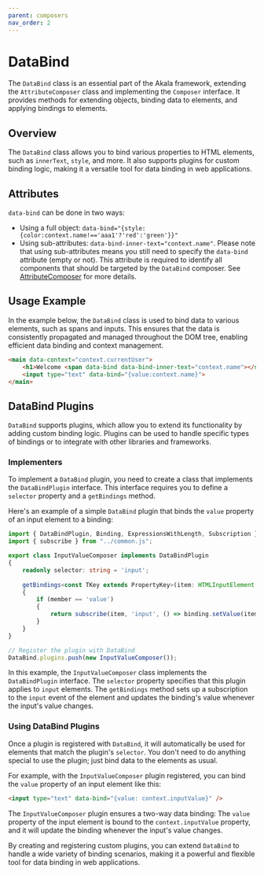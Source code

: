 ```yaml
---
parent: composers
nav_order: 2
---
```

# DataBind

The `DataBind` class is an essential part of the Akala framework, extending the `AttributeComposer` class and implementing the `Composer` interface. It provides methods for extending objects, binding data to elements, and applying bindings to elements.

## Overview

The `DataBind` class allows you to bind various properties to HTML elements, such as `innerText`, `style`, and more. It also supports plugins for custom binding logic, making it a versatile tool for data binding in web applications.

## Attributes

`data-bind` can be done in two ways:

- Using a full object: `data-bind="{style:{color:context.name!=='aaa1'?'red':'green'}}"`
- Using sub-attributes: `data-bind-inner-text="context.name"`. Please note that using sub-attributes means you still need to specify the `data-bind` attribute (empty or not). This attribute is required to identify all components that should be targeted by the `DataBind` composer. See [AttributeComposer](attribute-composer) for more details.

## Usage Example

In the example below, the `DataBind` class is used to bind data to various elements, such as spans and inputs. This ensures that the data is consistently propagated and managed throughout the DOM tree, enabling efficient data binding and context management.

```html
<main data-context="context.currentUser">
    <h1>Welcome <span data-bind data-bind-inner-text="context.name"></span>!</h1>
    <input type="text" data-bind="{value:context.name}">
</main>
```

## DataBind Plugins

`DataBind` supports plugins, which allow you to extend its functionality by adding custom binding logic. Plugins can be used to handle specific types of bindings or to integrate with other libraries and frameworks.

### Implementers

To implement a `DataBind` plugin, you need to create a class that implements the `DataBindPlugin` interface. This interface requires you to define a `selector` property and a `getBindings` method.

Here's an example of a simple `DataBind` plugin that binds the `value` property of an input element to a binding:

```typescript
import { DataBindPlugin, Binding, ExpressionsWithLength, Subscription } from "@akala/core";
import { subscribe } from "../common.js";

export class InputValueComposer implements DataBindPlugin
{
    readonly selector: string = 'input';
    
    getBindings<const TKey extends PropertyKey>(item: HTMLInputElement, binding: Binding<unknown>, context: Binding<unknown>, member: TKey, source: ExpressionsWithLength): Subscription
    {
        if (member == 'value')
        {
            return subscribe(item, 'input', () => binding.setValue(item.value));
        }
    }
}

// Register the plugin with DataBind
DataBind.plugins.push(new InputValueComposer());
```

In this example, the `InputValueComposer` class implements the `DataBindPlugin` interface. The `selector` property specifies that this plugin applies to `input` elements. The `getBindings` method sets up a subscription to the `input` event of the element and updates the binding's value whenever the input's value changes.

### Using DataBind Plugins

Once a plugin is registered with `DataBind`, it will automatically be used for elements that match the plugin's `selector`. You don't need to do anything special to use the plugin; just bind data to the elements as usual.

For example, with the `InputValueComposer` plugin registered, you can bind the `value` property of an input element like this:

```html
<input type="text" data-bind="{value: context.inputValue}" />
```

The `InputValueComposer` plugin ensures a two-way data binding: The `value` property of the input element is bound to the `context.inputValue` property, and it will update the binding whenever the input's value changes.

By creating and registering custom plugins, you can extend `DataBind` to handle a wide variety of binding scenarios, making it a powerful and flexible tool for data binding in web applications.
